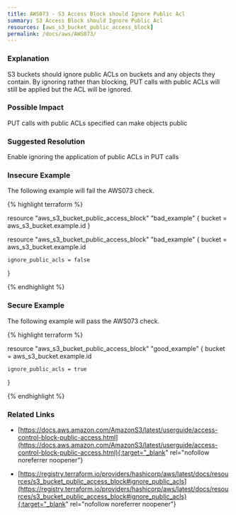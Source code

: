 ```yaml
---
title: AWS073 - S3 Access Block should Ignore Public Acl
summary: S3 Access Block should Ignore Public Acl 
resources: [aws_s3_bucket_public_access_block] 
permalink: /docs/aws/AWS073/
---
```

### Explanation


S3 buckets should ignore public ACLs on buckets and any objects they contain. By ignoring rather than blocking, PUT calls with public ACLs will still be applied but the ACL will be ignored.


### Possible Impact
PUT calls with public ACLs specified can make objects public

### Suggested Resolution
Enable ignoring the application of public ACLs in PUT calls


### Insecure Example

The following example will fail the AWS073 check.

{% highlight terraform %}

resource "aws_s3_bucket_public_access_block" "bad_example" {
	bucket = aws_s3_bucket.example.id
}

resource "aws_s3_bucket_public_access_block" "bad_example" {
	bucket = aws_s3_bucket.example.id
  
	ignore_public_acls = false
}

{% endhighlight %}



### Secure Example

The following example will pass the AWS073 check.

{% highlight terraform %}

resource "aws_s3_bucket_public_access_block" "good_example" {
	bucket = aws_s3_bucket.example.id
  
	ignore_public_acls = true
}

{% endhighlight %}



### Related Links


- [https://docs.aws.amazon.com/AmazonS3/latest/userguide/access-control-block-public-access.html](https://docs.aws.amazon.com/AmazonS3/latest/userguide/access-control-block-public-access.html){:target="_blank" rel="nofollow noreferrer noopener"}

- [https://registry.terraform.io/providers/hashicorp/aws/latest/docs/resources/s3_bucket_public_access_block#ignore_public_acls](https://registry.terraform.io/providers/hashicorp/aws/latest/docs/resources/s3_bucket_public_access_block#ignore_public_acls){:target="_blank" rel="nofollow noreferrer noopener"}


